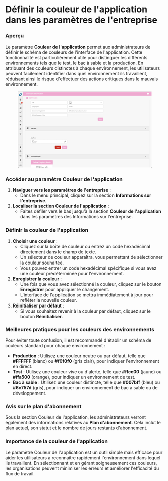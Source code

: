 # Définir la couleur de l'application dans les paramètres de l'entreprise

### Aperçu

Le paramètre **Couleur de l'application** permet aux administrateurs de définir le schéma de couleurs de l'interface de l'application. Cette fonctionnalité est particulièrement utile pour distinguer les différents environnements tels que le test, le bac à sable et la production. En attribuant des couleurs distinctes à chaque environnement, les utilisateurs peuvent facilement identifier dans quel environnement ils travaillent, réduisant ainsi le risque d'effectuer des actions critiques dans le mauvais environnement.

<figure><img src="../../../../.gitbook/assets/AppColor.png" alt=""><figcaption></figcaption></figure>

### Accéder au paramètre Couleur de l'application

1. **Naviguer vers les paramètres de l'entreprise** :
   * Dans le menu principal, cliquez sur la section **Informations sur l'entreprise**.
2. **Localiser la section Couleur de l'application** :
   * Faites défiler vers le bas jusqu'à la section **Couleur de l'application** dans les paramètres des Informations sur l'entreprise.

### Définir la couleur de l'application

1. **Choisir une couleur** :
   * Cliquez sur la boîte de couleur ou entrez un code hexadécimal directement dans le champ de texte.
   * Un sélecteur de couleur apparaîtra, vous permettant de sélectionner la couleur souhaitée.
   * Vous pouvez entrer un code hexadécimal spécifique si vous avez une couleur prédéterminée pour l'environnement.
2. **Enregistrer la couleur** :
   * Une fois que vous avez sélectionné la couleur, cliquez sur le bouton **Enregistrer** pour appliquer le changement.
   * L'interface de l'application se mettra immédiatement à jour pour refléter la nouvelle couleur.
3. **Réinitialiser par défaut** :
   * Si vous souhaitez revenir à la couleur par défaut, cliquez sur le bouton **Réinitialiser**.

### Meilleures pratiques pour les couleurs des environnements

Pour éviter toute confusion, il est recommandé d'établir un schéma de couleurs standard pour chaque environnement :

* **Production** : Utilisez une couleur neutre ou par défaut, telle que **#FFFFFF** (blanc) ou **#f0f0f0** (gris clair), pour indiquer l'environnement en direct.
* **Test** : Utilisez une couleur vive ou d'alerte, telle que **#ffcc00** (jaune) ou **#ffa500** (orange), pour indiquer un environnement de test.
* **Bac à sable** : Utilisez une couleur distincte, telle que **#007bff** (bleu) ou **#6c757d** (gris), pour indiquer un environnement de bac à sable ou de développement.

### Avis sur le plan d'abonnement

Sous la section Couleur de l'application, les administrateurs verront également des informations relatives au **Plan d'abonnement**. Cela inclut le plan actuel, son statut et le nombre de jours restants d'abonnement.

### Importance de la couleur de l'application

Le paramètre Couleur de l'application est un outil simple mais efficace pour aider les utilisateurs à reconnaître rapidement l'environnement dans lequel ils travaillent. En sélectionnant et en gérant soigneusement ces couleurs, les organisations peuvent minimiser les erreurs et améliorer l'efficacité du flux de travail.